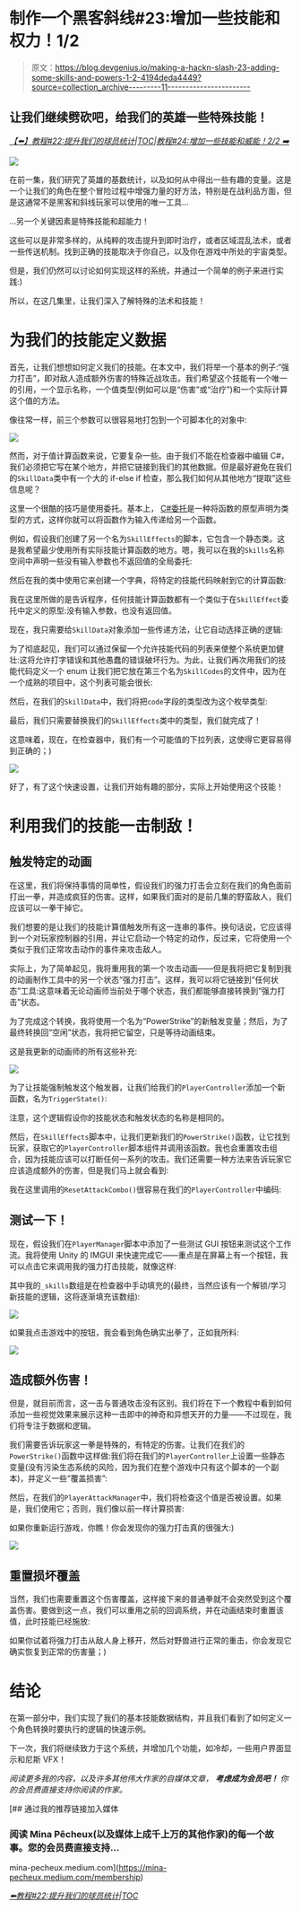 # 制作一个黑客斜线#23:增加一些技能和权力！1/2

> 原文：<https://blog.devgenius.io/making-a-hackn-slash-23-adding-some-skills-and-powers-1-2-4194deda4449?source=collection_archive---------11----------------------->

## 让我们继续劈砍吧，给我们的英雄一些特殊技能！

[*【⬅️】教程#22:提升我们的球员统计*](https://medium.com/codex/making-a-hackn-slash-22-improving-our-player-statistics-acd29fe1b9a5)*|*[*TOC*](https://medium.com/c-sharp-progarmming/making-a-hackn-slash-game-in-unity-c-6ec315e75816)*|*[*教程#24:增加一些技能和威能！2/2 ➡️*](https://mina-pecheux.medium.com/making-a-hackn-slash-24-adding-some-skills-and-powers-2-2-4032ec4ac117)

![](img/0e73857ff8ae127ce74f6268637947f5.png)

在前一集，我们研究了英雄的基数统计，以及如何从中得出一些有趣的变量。这是一个让我们的角色在整个冒险过程中增强力量的好方法，特别是在战利品方面，但是这通常不是黑客和斜线玩家可以使用的唯一工具…

…另一个关键因素是特殊技能和超能力！

这些可以是非常多样的，从纯粹的攻击提升到即时治疗，或者区域混乱法术，或者一些传送机制。找到正确的技能取决于你自己，以及你在游戏中所处的宇宙类型。

但是，我们仍然可以讨论如何实现这样的系统，并通过一个简单的例子来进行实践:)

所以，在这几集里，让我们深入了解特殊的法术和技能！

# 为我们的技能定义数据

首先，让我们想想如何定义我们的技能。在本文中，我们将举一个基本的例子:“强力打击”，即对敌人造成额外伤害的特殊近战攻击。我们希望这个技能有一个唯一的引用，一个显示名称，一个值类型(例如可以是“伤害”或“治疗”)和一个实际计算这个值的方法。

像往常一样，前三个参数可以很容易地打包到一个可脚本化的对象中:

![](img/f237d5d27e04f4a2044b79decc60ae02.png)

然而，对于值计算函数来说，它要复杂一些。由于我们不能在检查器中编辑 C#，我们必须把它写在某个地方，并把它链接到我们的其他数据。但是最好避免在我们的`SkillData`类中有一个大的 if-else if 检查，那么我们如何从其他地方“提取”这些信息呢？

这里一个很酷的技巧是使用委托。基本上， [C#委托](https://docs.microsoft.com/en-us/dotnet/csharp/programming-guide/delegates/)是一种将函数的原型声明为类型的方式，这样你就可以将函数作为输入传递给另一个函数。

例如，假设我们创建了另一个名为`SkillEffects`的脚本，它包含一个静态类。这是我希望最少使用所有实际技能计算函数的地方。嗯，我可以在我的`Skills`名称空间中声明一些没有输入参数也不返回值的全局委托:

然后在我的类中使用它来创建一个字典，将特定的技能代码映射到它的计算函数:

我在这里所做的是告诉程序，任何技能计算函数都有一个类似于在`SkillEffect`委托中定义的原型:没有输入参数，也没有返回值。

现在，我只需要给`SkillData`对象添加一些传递方法，让它自动选择正确的逻辑:

为了彻底起见，我们可以通过保留一个允许技能代码的列表来使整个系统更加健壮:这将允许打字错误和其他愚蠢的错误破坏行为。为此，让我们再次用我们的技能代码定义一个 enum 让我们把它放在第三个名为`SkillCodes`的文件中，因为在一个成熟的项目中，这个列表可能会很长:

然后，在我们的`SkillData`中，我们将把`code`字段的类型改为这个枚举类型:

最后，我们只需要替换我们的`SkillEffects`类中的类型，我们就完成了！

这意味着，现在，在检查器中，我们有一个可能值的下拉列表，这使得它更容易得到正确的；)

![](img/656082975d1a852e1f28712420169988.png)

好了，有了这个快速设置，让我们开始有趣的部分，实际上开始使用这个技能！

# 利用我们的技能一击制敌！

## 触发特定的动画

在这里，我们将保持事情的简单性，假设我们的强力打击会立刻在我们的角色面前打出一拳，并造成疯狂的伤害。这样，如果我们面对的是前几集的野蛮敌人，我们应该可以一拳干掉它。

我们想要的是让我们的技能计算值触发所有这一连串的事件。换句话说，它应该得到一个对玩家控制器的引用，并让它启动一个特定的动作，反过来，它将使用一个类似于我们正常攻击动作的事件来攻击敌人。

实际上，为了简单起见，我将重用我的第一个攻击动画——但是我将把它复制到我的动画制作工具中的另一个状态“强力打击”。这样，我可以将它链接到“任何状态”工具:这意味着无论动画师当前处于哪个状态，我们都能够直接转换到“强力打击”状态。

为了完成这个转换，我将使用一个名为“PowerStrike”的新触发变量；然后，为了最终转换回“空闲”状态，我将把它留空，只是等待动画结束。

这是我更新的动画师的所有这些补充:

![](img/f5ee59c51e203d60a641b94d22986074.png)

为了让技能强制触发这个触发器，让我们给我们的`PlayerController`添加一个新函数，名为`TriggerState()`:

注意，这个逻辑假设你的技能状态和触发状态的名称是相同的。

然后，在`SkillEffects`脚本中，让我们更新我们的`PowerStrike()`函数，让它找到玩家，获取它的`PlayerController`脚本组件并调用该函数。我也会重置攻击组合，因为技能应该可以打断任何一系列的攻击。我们还需要一种方法来告诉玩家它应该造成额外的伤害，但是我们马上就会看到:

我在这里调用的`ResetAttackCombo()`很容易在我们的`PlayerController`中编码:

## 测试一下！

现在，假设我们在`PlayerManager`脚本中添加了一些测试 GUI 按钮来测试这个工作流。我将使用 Unity 的 IMGUI 来快速完成它——重点是在屏幕上有一个按钮，我可以点击它来调用我的强力打击技能，就像这样:

其中我的`_skills`数组是在检查器中手动填充的(最终，当然应该有一个解锁/学习新技能的逻辑，这将逐渐填充该数组):

![](img/cfa3f01e9651fd426a2434ee9bf98333.png)

如果我点击游戏中的按钮，我会看到角色确实出拳了，正如我所料:

![](img/6976e8bceb2a042ec6de9b27fe90c753.png)

## 造成额外伤害！

但是，就目前而言，这一击与普通攻击没有区别。我们将在下一个教程中看到如何添加一些视觉效果来展示这种一击即中的神奇和异想天开的力量——不过现在，我们将专注于数据和逻辑。

我们需要告诉玩家这一拳是特殊的，有特定的伤害。让我们在我们的`PowerStrike()`函数中这样做:我们将在我们的`PlayerController`上设置一些静态变量(没有污染生态系统的风险，因为我们在整个游戏中只有这个脚本的一个副本)，并定义一些“覆盖损害”:

然后，在我们的`PlayerAttackManager`中，我们将检查这个值是否被设置。如果是，我们使用它；否则，我们像以前一样计算损害:

如果你重新运行游戏，你瞧！你会发现你的强力打击真的很强大:)

![](img/9292707ecad855bde75443ec10918916.png)

## 重置损坏覆盖

当然，我们也需要重置这个伤害覆盖，这样接下来的普通拳就不会突然受到这个覆盖伤害。要做到这一点，我们可以重用之前的回调系统，并在动画结束时重置该值，此时技能已经施放:

如果你试着将强力打击从敌人身上移开，然后对野兽进行正常的重击，你会发现它确实恢复到正常的伤害量；)

# 结论

在第一部分中，我们实现了我们的基本技能数据结构，并且我们看到了如何定义一个角色转换时要执行的逻辑的快速示例。

下一次，我们将继续致力于这个系统，并增加几个功能，如冷却，一些用户界面显示和尼斯 VFX！

*阅读更多我的内容，以及许多其他伟大作家的自媒体文章，* ***考虑成为会员吧！*** *你的会员费直接支持你阅读的作家。*

[](https://mina-pecheux.medium.com/membership) [## 通过我的推荐链接加入媒体

### 阅读 Mina Pêcheux(以及媒体上成千上万的其他作家)的每一个故事。您的会员费直接支持…

mina-pecheux.medium.com](https://mina-pecheux.medium.com/membership) 

[*⬅️教程#22:提升我们的球员统计*](https://medium.com/codex/making-a-hackn-slash-22-improving-our-player-statistics-acd29fe1b9a5)*|*[*TOC*](https://medium.com/c-sharp-progarmming/making-a-hackn-slash-game-in-unity-c-6ec315e75816)
